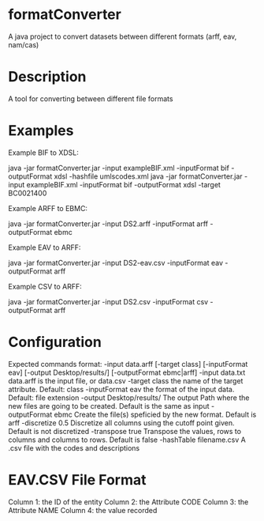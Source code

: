 # formatConverter
A java project to convert datasets between different formats (arff, eav, nam/cas)


Description
===================
A tool for converting between different file formats



Examples
===================
Example BIF to XDSL:

java -jar formatConverter.jar -input exampleBIF.xml -inputFormat bif -outputFormat xdsl -hashfile umlscodes.xml
java -jar formatConverter.jar -input exampleBIF.xml -inputFormat bif -outputFormat xdsl -target BC0021400

Example ARFF to EBMC:

java -jar formatConverter.jar -input DS2.arff -inputFormat arff -outputFormat ebmc

Example EAV to ARFF:

java -jar formatConverter.jar -input DS2-eav.csv -inputFormat eav -outputFormat arff

Example CSV to ARFF:

java -jar formatConverter.jar -input DS2.csv -inputFormat csv -outputFormat arff



Configuration
===================
Expected commands format: -input data.arff [-target class] [-inputFormat eav] [-output Desktop/results/] [-outputFormat ebmc|arff]
   -input data.txt 	 			data.arff is the input file, or data.csv
   -target class 	 			the name of the target attribute. Default: class
   -inputFormat eav	 			the format of the input data. Default: file extension
   -output Desktop/results/  	The output Path where the new files are going to be created. Default is the same as input
   -outputFormat ebmc  			Create the file(s) speficied by the new format. Default is arff
   -discretize 0.5  			Discretize all columns using the cutoff point given. Default is not discretized
   -transpose true  			Transpose the values, rows to columns and columns to rows. Default is false
   -hashTable filename.csv		A .csv file with the codes and descriptions



EAV.CSV File Format
===================
Column 1: the ID of the entity
Column 2: the Attribute CODE
Column 3: the Attribute NAME
Column 4: the value recorded

